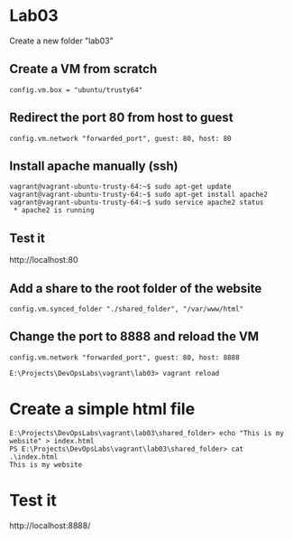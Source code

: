 # Lab03
Create a new folder "lab03"

## Create a VM from scratch
```
config.vm.box = "ubuntu/trusty64"
```

## Redirect the port 80 from host to guest
```
config.vm.network "forwarded_port", guest: 80, host: 80
```

## Install apache manually (ssh)
```
vagrant@vagrant-ubuntu-trusty-64:~$ sudo apt-get update
vagrant@vagrant-ubuntu-trusty-64:~$ sudo apt-get install apache2
vagrant@vagrant-ubuntu-trusty-64:~$ sudo service apache2 status
 * apache2 is running
```

## Test it
http://localhost:80

## Add a share to the root folder of the website
```
config.vm.synced_folder "./shared_folder", "/var/www/html"
```

## Change the port to 8888 and reload the VM
```
config.vm.network "forwarded_port", guest: 80, host: 8888
```
```
E:\Projects\DevOpsLabs\vagrant\lab03> vagrant reload
```

# Create a simple html file 
```
E:\Projects\DevOpsLabs\vagrant\lab03\shared_folder> echo "This is my website" > index.html
PS E:\Projects\DevOpsLabs\vagrant\lab03\shared_folder> cat .\index.html
This is my website
```

# Test it 
http://localhost:8888/



